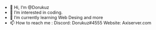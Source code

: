 - 👋 Hi, I’m @Dorukuz
- 👀 I’m interested in coding.
- 🌱 I’m currently learning Web Desing and more
- 📫 How to reach me :
 Discord: Dorukuz#4555 
 Website: Axiserver.com
<!---
Dorukuz/Dorukuz is a ✨ special ✨ repository because its `README.md` (this file) appears on your GitHub profile.
You can click the Preview link to take a look at your changes.
--->
